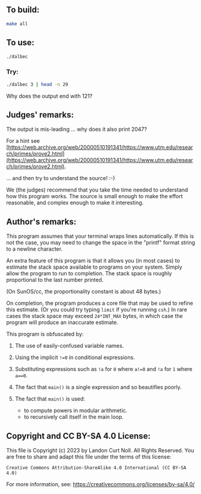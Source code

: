 ## To build:

```sh
make all
```


## To use:

```sh
./dalbec
```


### Try:

```sh
./dalbec 3 | head -n 29
```

Why does the output end with 121?


## Judges' remarks:

The output is mis-leading ... why does it also print 2047?

For a hint see
[https://web.archive.org/web/20000510191341/https://www.utm.edu/research/primes/prove2.html](https://web.archive.org/web/20000510191341/https://www.utm.edu/research/primes/prove2.html).


... and then try to understand the source!  :-)

We (the judges) recommend that you take the time needed to understand
how this program works.  The source is small enough to make the effort
reasonable, and complex enough to make it interesting.


## Author's remarks:

This program assumes that your terminal wraps lines automatically.
If this is not the case, you may need to change the space in the
"printf" format string to a newline character.

An extra feature of this program is that it allows you (in most
cases) to estimate the stack space available to programs on your
system.  Simply allow the program to run to completion.  The stack
space is roughly proportional to the last number printed.

(On SunOS/cc, the proportionality constant is about 48 bytes.)

On completion, the program produces a core file that may be used to
refine this estimate.  (Or you could try typing `limit` if you're
running `csh`.) In rare cases the stack space may exceed `24*INT_MAX`
bytes, in which case the program will produce an inaccurate estimate.

This program is obfuscated by:

1. The use of easily-confused variable names.

2. Using the implicit `!=0` in conditional expressions.

3. Substituting expressions such as `!a` for `0` where `a!=0` and `!a` for `1`
where `a==0`.

4. The fact that `main()` is a single expression and so beautifies poorly.

5. The fact that `main()` is used:
    - to compute powers in modular arithmetic.
    - to recursively call itself in the main loop.


## Copyright and CC BY-SA 4.0 License:

This file is Copyright (c) 2023 by Landon Curt Noll.  All Rights Reserved.
You are free to share and adapt this file under the terms of this license:

    Creative Commons Attribution-ShareAlike 4.0 International (CC BY-SA 4.0)

For more information, see: https://creativecommons.org/licenses/by-sa/4.0/
